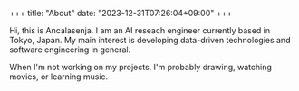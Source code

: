+++
title: "About"
date: "2023-12-31T07:26:04+09:00"
+++

Hi, this is Ancalasenja. I am an AI reseach engineer currently based in Tokyo, Japan. My main interest is developing data-driven technologies and software engineering in general.

When I'm not working on my projects, I'm probably drawing, watching movies, or learning music.

